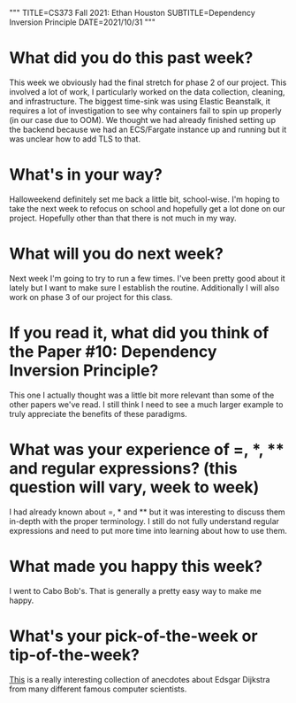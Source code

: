 """
TITLE=CS373 Fall 2021: Ethan Houston
SUBTITLE=Dependency Inversion Principle
DATE=2021/10/31
"""

# What did you do this past week?
This week we obviously had the final stretch for phase 2 of our project. This involved a lot of work, I particularly worked on the data collection, cleaning, and infrastructure. The biggest time-sink was using Elastic Beanstalk, it requires a lot of investigation to see why containers fail to spin up properly (in our case due to OOM). We thought we had already finished setting up the backend because we had an ECS/Fargate instance up and running but it was unclear how to add TLS to that.
# What's in your way?
Halloweekend definitely set me back a little bit, school-wise. I'm hoping to take the next week to refocus on school and hopefully get a lot done on our project. Hopefully other than that there is not much in my way.
# What will you do next week?
Next week I'm going to try to run a few times. I've been pretty good about it lately but I want to make sure I establish the routine. Additionally I will also work on phase 3 of our project for this class.
# If you read it, what did you think of the Paper #10: Dependency Inversion Principle?
This one I actually thought was a little bit more relevant than some of the other papers we've read. I still think I need to see a much larger example to truly appreciate the benefits of these paradigms.
# What was your experience of =, *, ** and regular expressions? (this question will vary, week to week)
I had already known about =, * and ** but it was interesting to discuss them in-depth with the proper terminology. I still do not fully understand regular expressions and need to put more time into learning about how to use them.
# What made you happy this week?
I went to Cabo Bob's. That is generally a pretty easy way to make me happy.
# What's your pick-of-the-week or tip-of-the-week?
[This](https://www.cs.utexas.edu/users/EWD/commemoration/EWD-commemoration-2021.pdf#page4) is a really interesting collection of anecdotes about Edsgar Dijkstra from many different famous computer scientists.